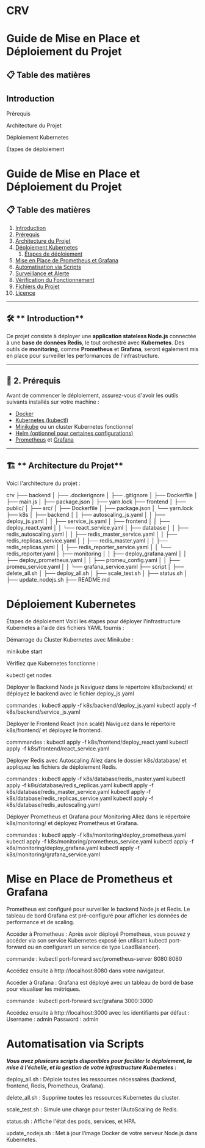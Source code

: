 # CRV

# Guide de Mise en Place et Déploiement du Projet
## 📋 Table des matières

## Introduction

Prérequis 

Architecture du Projet

Déploiement Kubernetes

Étapes de déploiement

# **Guide de Mise en Place et Déploiement du Projet**

## 📋 **Table des matières**
1. [Introduction](#introduction)
2. [Prérequis](#prérequis)
3. [Architecture du Projet](#architecture-du-projet)
4. [Déploiement Kubernetes](#déploiement-kubernetes)
    1. [Étapes de déploiement](#étapes-de-déploiement)
5. [Mise en Place de Prometheus et Grafana](#mise-en-place-de-prometheus-et-grafana)
6. [Automatisation via Scripts](#automatisation-via-scripts)
7. [Surveillance et Alerte](#surveillance-et-alerte)
8. [Vérification du Fonctionnement](#vérification-du-fonctionnement)
9. [Fichiers du Projet](#fichiers-du-projet)
10. [Licence](#licence)

---

## 🛠 ** Introduction**

Ce projet consiste à déployer une **application stateless Node.js** connectée à une **base de données Redis**, le tout orchestré avec **Kubernetes**. Des outils de **monitoring**, comme **Prometheus** et **Grafana**, seront également mis en place pour surveiller les performances de l'infrastructure.

---

## 🔧 **2. Prérequis**

Avant de commencer le déploiement, assurez-vous d'avoir les outils suivants installés sur votre machine :
- [Docker](https://www.docker.com/products/docker-desktop)
- [Kubernetes (kubectl)](https://kubernetes.io/docs/tasks/tools/install-kubectl/)
- [Minikube](https://minikube.sigs.k8s.io/docs/) ou un cluster Kubernetes fonctionnel
- [Helm (optionnel pour certaines configurations)](https://helm.sh/docs/intro/install/)
- [Prometheus](https://prometheus.io/docs/introduction/overview/) et [Grafana](https://grafana.com/docs/grafana/latest/getting-started/)

---

## 🏗 ** Architecture du Projet**

Voici l'architecture du projet :

crv
├── backend
│   ├── .dockerignore
│   ├── .gitignore
│   ├── Dockerfile
│   ├── main.js
│   ├── package.json
│   ├── yarn.lock
├── frontend
│   ├── public/
│   ├── src/
│   ├── Dockerfile
│   ├── package.json
│   └── yarn.lock
├── k8s
│   ├── backend
│   │   ├── autoscaling_js.yaml
│   │   ├── deploy_js.yaml
│   │   ├── service_js.yaml
│   ├── frontend
│   │   ├── deploy_react.yaml
│   │   └── react_service.yaml
│   ├── database
│   │   ├── redis_autoscaling.yaml
│   │   ├── redis_master_service.yaml
│   │   ├── redis_replicas_service.yaml
│   │   ├── redis_master.yaml
│   │   ├── redis_replicas.yaml
│   │   ├── redis_reporter_service.yaml
│   │   └── redis_reporter.yaml
│   ├── monitoring
│   │   ├── deploy_grafana.yaml
│   │   ├── deploy_prometheus.yaml
│   │   ├── promeu_config.yaml
│   │   ├── promeu_service.yaml
│   │   └── grafana_service.yaml
├── script
│   ├── delete_all.sh
│   ├── deploy_all.sh
│   ├── scale_test.sh
│   ├── status.sh
│   ├── update_nodejs.sh
├── README.md

# Déploiement Kubernetes
Étapes de déploiement
Voici les étapes pour déployer l'infrastructure Kubernetes à l'aide des fichiers YAML fournis :

Démarrage du Cluster Kubernetes avec Minikube :

minikube start

Vérifiez que Kubernetes fonctionne :

kubectl get nodes

Déployer le Backend Node.js
Naviguez dans le répertoire k8s/backend/ et déployez le backend avec le fichier deploy_js.yaml 

commandes : 
kubectl apply -f k8s/backend/deploy_js.yaml
kubectl apply -f k8s/backend/service_js.yaml

Déployer le Frontend React (non scalé)
Naviguez dans le répertoire k8s/frontend/ et déployez le frontend.

commmandes : 
kubectl apply -f k8s/frontend/deploy_react.yaml
kubectl apply -f k8s/frontend/react_service.yaml

Déployer Redis avec Autoscaling
Allez dans le dossier k8s/database/ et appliquez les fichiers de déploiement Redis.

commandes : 
kubectl apply -f k8s/database/redis_master.yaml
kubectl apply -f k8s/database/redis_replicas.yaml
kubectl apply -f k8s/database/redis_master_service.yaml
kubectl apply -f k8s/database/redis_replicas_service.yaml
kubectl apply -f k8s/database/redis_autoscaling.yaml

Déployer Prometheus et Grafana pour Monitoring
Allez dans le répertoire k8s/monitoring/ et déployez Prometheus et Grafana.

commandes : 
kubectl apply -f k8s/monitoring/deploy_prometheus.yaml
kubectl apply -f k8s/monitoring/prometheus_service.yaml
kubectl apply -f k8s/monitoring/deploy_grafana.yaml
kubectl apply -f k8s/monitoring/grafana_service.yaml

# Mise en Place de Prometheus et Grafana
Prometheus est configuré pour surveiller le backend Node.js et Redis. Le tableau de bord Grafana est pré-configuré pour afficher les données de performance et de scaling.

Accéder à Prometheus :
Après avoir déployé Prometheus, vous pouvez y accéder via son service Kubernetes exposé (en utilisant kubectl port-forward ou en configurant un service de type LoadBalancer).

commande : 
kubectl port-forward svc/prometheus-server 8080:8080

Accédez ensuite à http://localhost:8080 dans votre navigateur.

Accéder à Grafana :
Grafana est déployé avec un tableau de bord de base pour visualiser les métriques.

commande : 
kubectl port-forward svc/grafana 3000:3000

Accédez ensuite à http://localhost:3000 avec les identifiants par défaut :
Username : admin
Password : admin

# Automatisation via Scripts
***Vous avez plusieurs scripts disponibles pour faciliter le déploiement, la mise à l'échelle, et la gestion de votre infrastructure Kubernetes :***

deploy_all.sh : Déploie toutes les ressources nécessaires (backend, frontend, Redis, Prometheus, Grafana).

delete_all.sh : Supprime toutes les ressources Kubernetes du cluster.

scale_test.sh : Simule une charge pour tester l’AutoScaling de Redis.

status.sh : Affiche l'état des pods, services, et HPA.

update_nodejs.sh : Met à jour l’image Docker de votre serveur Node.js dans Kubernetes.

